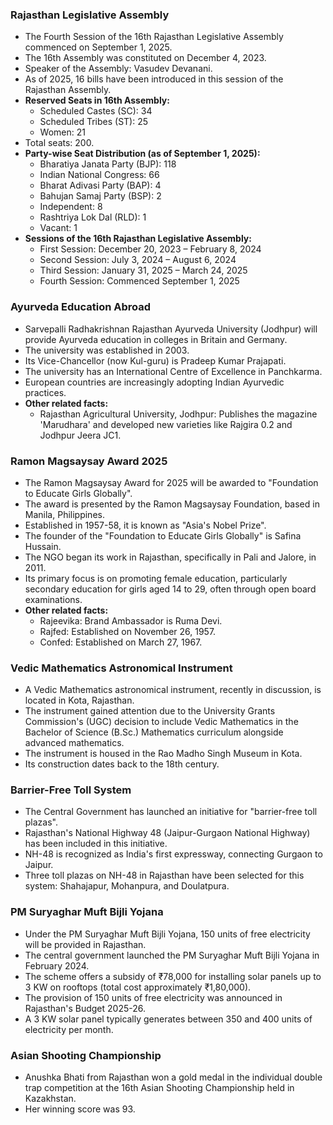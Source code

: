 ### Rajasthan Legislative Assembly

*   The Fourth Session of the 16th Rajasthan Legislative Assembly commenced on September 1, 2025.
*   The 16th Assembly was constituted on December 4, 2023.
*   Speaker of the Assembly: Vasudev Devanani.
*   As of 2025, 16 bills have been introduced in this session of the Rajasthan Assembly.
*   **Reserved Seats in 16th Assembly:**
    *   Scheduled Castes (SC): 34
    *   Scheduled Tribes (ST): 25
    *   Women: 21
*   Total seats: 200.
*   **Party-wise Seat Distribution (as of September 1, 2025):**
    *   Bharatiya Janata Party (BJP): 118
    *   Indian National Congress: 66
    *   Bharat Adivasi Party (BAP): 4
    *   Bahujan Samaj Party (BSP): 2
    *   Independent: 8
    *   Rashtriya Lok Dal (RLD): 1
    *   Vacant: 1
*   **Sessions of the 16th Rajasthan Legislative Assembly:**
    *   First Session: December 20, 2023 – February 8, 2024
    *   Second Session: July 3, 2024 – August 6, 2024
    *   Third Session: January 31, 2025 – March 24, 2025
    *   Fourth Session: Commenced September 1, 2025

### Ayurveda Education Abroad

*   Sarvepalli Radhakrishnan Rajasthan Ayurveda University (Jodhpur) will provide Ayurveda education in colleges in Britain and Germany.
*   The university was established in 2003.
*   Its Vice-Chancellor (now Kul-guru) is Pradeep Kumar Prajapati.
*   The university has an International Centre of Excellence in Panchkarma.
*   European countries are increasingly adopting Indian Ayurvedic practices.
*   **Other related facts:**
    *   Rajasthan Agricultural University, Jodhpur: Publishes the magazine 'Marudhara' and developed new varieties like Rajgira 0.2 and Jodhpur Jeera JC1.

### Ramon Magsaysay Award 2025

*   The Ramon Magsaysay Award for 2025 will be awarded to "Foundation to Educate Girls Globally".
*   The award is presented by the Ramon Magsaysay Foundation, based in Manila, Philippines.
*   Established in 1957-58, it is known as "Asia's Nobel Prize".
*   The founder of the "Foundation to Educate Girls Globally" is Safina Hussain.
*   The NGO began its work in Rajasthan, specifically in Pali and Jalore, in 2011.
*   Its primary focus is on promoting female education, particularly secondary education for girls aged 14 to 29, often through open board examinations.
*   **Other related facts:**
    *   Rajeevika: Brand Ambassador is Ruma Devi.
    *   Rajfed: Established on November 26, 1957.
    *   Confed: Established on March 27, 1967.

### Vedic Mathematics Astronomical Instrument

*   A Vedic Mathematics astronomical instrument, recently in discussion, is located in Kota, Rajasthan.
*   The instrument gained attention due to the University Grants Commission's (UGC) decision to include Vedic Mathematics in the Bachelor of Science (B.Sc.) Mathematics curriculum alongside advanced mathematics.
*   The instrument is housed in the Rao Madho Singh Museum in Kota.
*   Its construction dates back to the 18th century.

### Barrier-Free Toll System

*   The Central Government has launched an initiative for "barrier-free toll plazas".
*   Rajasthan's National Highway 48 (Jaipur-Gurgaon National Highway) has been included in this initiative.
*   NH-48 is recognized as India's first expressway, connecting Gurgaon to Jaipur.
*   Three toll plazas on NH-48 in Rajasthan have been selected for this system: Shahajapur, Mohanpura, and Doulatpura.

### PM Suryaghar Muft Bijli Yojana

*   Under the PM Suryaghar Muft Bijli Yojana, 150 units of free electricity will be provided in Rajasthan.
*   The central government launched the PM Suryaghar Muft Bijli Yojana in February 2024.
*   The scheme offers a subsidy of ₹78,000 for installing solar panels up to 3 KW on rooftops (total cost approximately ₹1,80,000).
*   The provision of 150 units of free electricity was announced in Rajasthan's Budget 2025-26.
*   A 3 KW solar panel typically generates between 350 and 400 units of electricity per month.

### Asian Shooting Championship

*   Anushka Bhati from Rajasthan won a gold medal in the individual double trap competition at the 16th Asian Shooting Championship held in Kazakhstan.
*   Her winning score was 93.